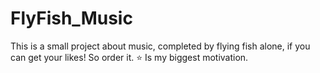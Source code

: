 # FlyFish_Music
This is a small project about music, completed by flying fish alone, if you can get your likes! So order it. ⭐ Is my biggest motivation.
